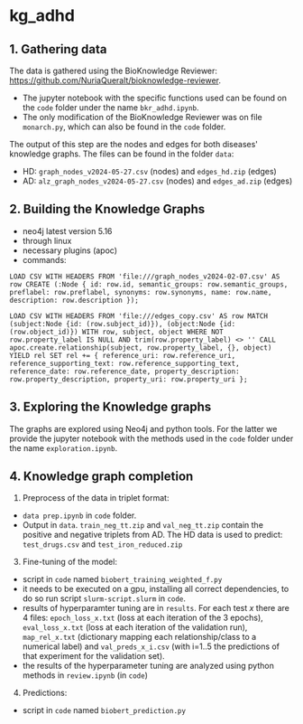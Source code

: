 # kg_adhd

## 1. Gathering data
The data is gathered using the BioKnowledge Reviewer: https://github.com/NuriaQueralt/bioknowledge-reviewer.

- The jupyter notebook with the specific functions used can be found on the ``code`` folder under the name ``bkr_adhd.ipynb``. 
- The only modification of the BioKnowledge Reviewer was on file ``monarch.py``, which can also be found in the ``code`` folder.

The output of this step are the nodes and edges for both diseases' knowledge graphs. The files can be found in the folder ``data``:
- HD: ``graph_nodes_v2024-05-27.csv`` (nodes) and ``edges_hd.zip`` (edges)
- AD: ``alz_graph_nodes_v2024-05-27.csv`` (nodes) and ``edges_ad.zip`` (edges)

## 2. Building the Knowledge Graphs
- neo4j latest version 5.16 
- through linux
- necessary plugins (apoc)
- commands:
  
``LOAD CSV WITH HEADERS FROM 'file:///graph_nodes_v2024-02-07.csv' AS row CREATE (:Node { id: row.id, semantic_groups: row.semantic_groups, preflabel: row.preflabel, synonyms: row.synonyms, name: row.name, description: row.description }); ``

``LOAD CSV WITH HEADERS FROM 'file:///edges_copy.csv' AS row MATCH (subject:Node {id: (row.subject_id)}), (object:Node {id: (row.object_id)}) WITH row, subject, object WHERE NOT row.property_label IS NULL AND trim(row.property_label) <> '' CALL apoc.create.relationship(subject, row.property_label, {}, object) YIELD rel SET rel += { reference_uri: row.reference_uri, reference_supporting_text: row.reference_supporting_text, reference_date: row.reference_date, property_description: row.property_description, property_uri: row.property_uri }; ``

## 3. Exploring the Knowledge graphs
The graphs are explored using Neo4j and python tools. For the latter we provide the jupyter notebook with the methods used in the ``code`` folder under the name ``exploration.ipynb``.

## 4. Knowledge graph completion
1.  Preprocess of the data in triplet format:
- ``data prep.ipynb`` in ``code`` folder.
-  Output in ``data``. ``train_neg_tt.zip`` and ``val_neg_tt.zip`` contain the positive and negative triplets from AD. The HD data is used to predict: ``test_drugs.csv`` and ``test_iron_reduced.zip``
   
3. Fine-tuning of the model:
- script in ``code`` named ``biobert_training_weighted_f.py``
- it needs to be executed on a gpu, installing all correct dependencies, to do so run script ``slurm-script.slurm`` in ``code``.
- results of hyperparamter tuning are in ``results``. For each test _x_ there are 4 files: ``epoch_loss_x.txt`` (loss at each iteration of the 3 epochs), ``eval_loss_x.txt`` (loss at each iteration of the validation run), ``map_rel_x.txt`` (dictionary mapping each relationship/class to a numerical label) and ``val_preds_x_i.csv`` (with i=1..5 the predictions of that experiment for the validation set).
- the results of the hyperparameter tuning are analyzed using python methods in ``review.ipynb`` (in ``code``)

4. Predictions:
- script in ``code`` named ``biobert_prediction.py``
